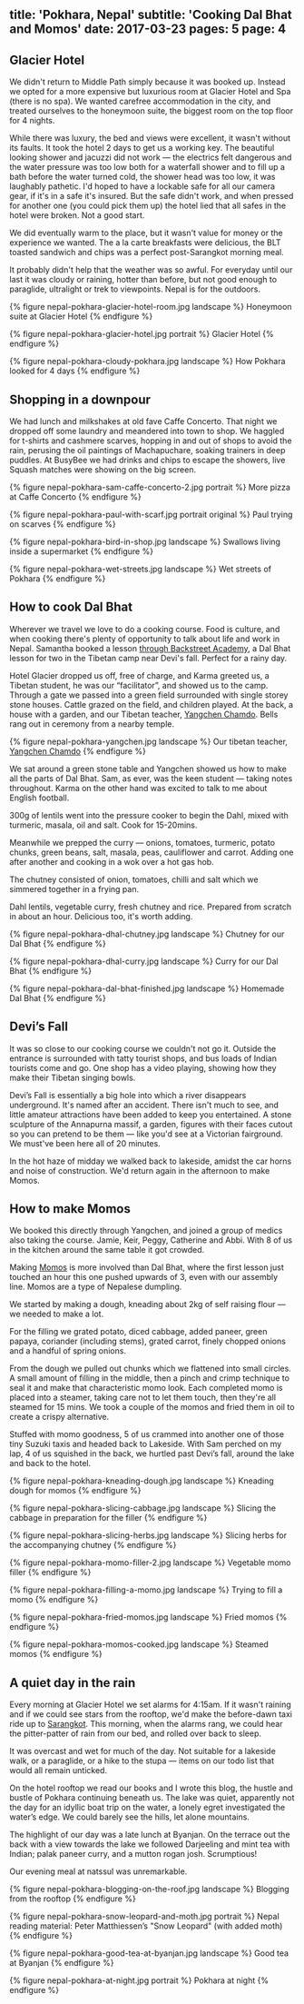title: 'Pokhara, Nepal'
subtitle: 'Cooking Dal Bhat and Momos'
date: 2017-03-23
pages: 5
page: 4
---

## Glacier Hotel

We didn't return to Middle Path simply because it was booked up. Instead we opted for a more expensive but luxurious room at Glacier Hotel and Spa (there is no spa). We wanted carefree accommodation in the city, and treated ourselves to the honeymoon suite, the biggest room on the top floor for 4 nights.

While there was luxury, the bed and views were excellent, it wasn't without its faults. It took the hotel 2 days to get us a working key. The beautiful looking shower and jacuzzi did not work — the electrics felt dangerous and the water pressure was too low both for a waterfall shower and to fill up a bath before the water turned cold, the shower head was too low, it was laughably pathetic. I'd hoped to have a lockable safe for all our camera gear, if it's in a safe it's insured. But the safe didn't work, and when pressed for another one (you could pick them up) the hotel lied that all safes in the hotel were broken. Not a good start.

We did eventually warm to the place, but it wasn't value for money or the experience we wanted. The a la carte breakfasts were delicious, the BLT toasted sandwich and chips was a perfect post-Sarangkot morning meal.

It probably didn't help that the weather was so awful. For everyday until our last it was cloudy or raining, hotter than before, but not good enough to paraglide, ultralight or trek to viewpoints. Nepal is for the outdoors.

{% figure nepal-pokhara-glacier-hotel-room.jpg landscape %}
Honeymoon suite at Glacier Hotel
{% endfigure %}

{% figure nepal-pokhara-glacier-hotel.jpg portrait %}
Glacier Hotel
{% endfigure %}

{% figure nepal-pokhara-cloudy-pokhara.jpg landscape %}
How Pokhara looked for 4 days
{% endfigure %}

## Shopping in a downpour

We had lunch and milkshakes at old fave Caffe Concerto. That night we dropped off some laundry and meandered into town to shop. We haggled for t-shirts and cashmere scarves, hopping in and out of shops to avoid the rain, perusing the oil paintings of Machapuchare, soaking trainers in deep puddles. At BusyBee we had drinks and chips to escape the showers, live Squash matches were showing on the big screen.

{% figure nepal-pokhara-sam-caffe-concerto-2.jpg portrait %}
More pizza at Caffe Concerto
{% endfigure %}

{% figure nepal-pokhara-paul-with-scarf.jpg portrait original %}
Paul trying on scarves
{% endfigure %}

{% figure nepal-pokhara-bird-in-shop.jpg landscape %}
Swallows living inside a supermarket
{% endfigure %}

{% figure nepal-pokhara-wet-streets.jpg landscape %}
Wet streets of Pokhara
{% endfigure %}

## How to cook Dal Bhat

Wherever we travel we love to do a cooking course. Food is culture, and when cooking there's plenty of opportunity to talk about life and work in Nepal. Samantha booked a lesson [through Backstreet Academy](https://www.backstreetacademy.com/pokhara/164/dal-bhat-cooking-class-the-classic-mark-of-nepali-hospitality), a Dal Bhat lesson for two in the Tibetan camp near Devi's fall. Perfect for a rainy day.

Hotel Glacier dropped us off, free of charge, and Karma greeted us, a Tibetan student, he was our “facilitator”, and showed us to the camp. Through a gate we passed into a green field surrounded with single storey stone houses. Cattle grazed on the field, and children played. At the back, a house with a garden, and our Tibetan teacher, [Yangchen Chamdo](https://www.facebook.com/yangchen.dolma.58). Bells rang out in ceremony from a nearby temple.

{% figure nepal-pokhara-yangchen.jpg landscape %}
Our tibetan teacher, [Yangchen Chamdo](https://www.facebook.com/yangchen.dolma.58)
{% endfigure %}

We sat around a green stone table and Yangchen showed us how to make all the parts of Dal Bhat. Sam, as ever, was the keen student — taking notes throughout. Karma on the other hand was excited to talk to me about English football.

300g of lentils went into the pressure cooker to begin the Dahl, mixed with turmeric, masala, oil and salt. Cook for 15-20mins.

Meanwhile we prepped the curry — onions, tomatoes, turmeric, potato chunks, green beans, salt, masala, peas, cauliflower and carrot. Adding one after another and cooking in a wok over a hot gas hob.

The chutney consisted of onion, tomatoes, chilli and salt which we simmered together in a frying pan.

Dahl lentils, vegetable curry, fresh chutney and rice. Prepared from scratch in about an hour. Delicious too, it's worth adding.

{% figure nepal-pokhara-dhal-chutney.jpg landscape %}
Chutney for our Dal Bhat
{% endfigure %}

{% figure nepal-pokhara-dhal-curry.jpg landscape %}
Curry for our Dal Bhat
{% endfigure %}

{% figure nepal-pokhara-dal-bhat-finished.jpg landscape %}
Homemade Dal Bhat
{% endfigure %}

## Devi’s Fall

It was so close to our cooking course we couldn't not go it. Outside the entrance is surrounded with tatty tourist shops, and bus loads of Indian tourists come and go. One shop has a video playing, showing how they make their Tibetan singing bowls.

Devi’s Fall is essentially a big hole into which a river disappears underground. It's named after an accident. There isn't much to see, and little amateur attractions have been added to keep you entertained. A stone sculpture of the Annapurna massif, a garden, figures with their faces cutout so you can pretend to be them — like you'd see at a Victorian fairground. We must've been here all of 20 minutes.

In the hot haze of midday we walked back to lakeside, amidst the car horns and noise of construction. We'd return again in the afternoon to make Momos.

## How to make Momos

We booked this directly through Yangchen, and joined a group of medics also taking the course. Jamie, Keir, Peggy, Catherine and Abbi. With 8 of us in the kitchen around the same table it got crowded.

Making [Momos](https://en.wikipedia.org/wiki/Momo_(food)) is more involved than Dal Bhat, where the first lesson just touched an hour this one pushed upwards of 3, even with our assembly line. Momos are a type of Nepalese dumpling.

We started by making a dough, kneading about 2kg of self raising flour — we needed to make a lot.

For the filling we grated potato, diced cabbage, added paneer, green papaya, coriander (including stems), grated carrot, finely chopped onions and a handful of spring onions.

From the dough we pulled out chunks which we flattened into small circles. A small amount of filling in the middle, then a pinch and crimp technique to seal it and make that characteristic momo look. Each completed momo is placed into a steamer, taking care not to let them touch, then they're all steamed for 15 mins. We took a couple of the momos and fried them in oil to create a crispy alternative.

Stuffed with momo goodness, 5 of us crammed into another one of those tiny Suzuki taxis and headed back to Lakeside. With Sam perched on my lap, 4 of us squished in the back, we hurtled past Devi’s fall, around the lake and back to the hotel.

{% figure nepal-pokhara-kneading-dough.jpg landscape %}
Kneading dough for momos
{% endfigure %}

{% figure nepal-pokhara-slicing-cabbage.jpg landscape %}
Slicing the cabbage in preparation for the filler
{% endfigure %}

{% figure nepal-pokhara-slicing-herbs.jpg landscape %}
Slicing herbs for the accompanying chutney
{% endfigure %}

{% figure nepal-pokhara-momo-filler-2.jpg landscape %}
Vegetable momo filler
{% endfigure %}

{% figure nepal-pokhara-filling-a-momo.jpg landscape %}
Trying to fill a momo
{% endfigure %}

{% figure nepal-pokhara-fried-momos.jpg landscape %}
Fried momos
{% endfigure %}

{% figure nepal-pokhara-momos-cooked.jpg landscape %}
Steamed momos
{% endfigure %}

## A quiet day in the rain

Every morning at Glacier Hotel we set alarms for 4:15am. If it wasn't raining and if we could see stars from the rooftop, we'd make the before-dawn taxi ride up to [Sarangkot](https://en.wikipedia.org/wiki/Sarankot). This morning, when the alarms rang, we could hear the pitter-patter of rain from our bed, and rolled over back to sleep.

It was overcast and wet for much of the day. Not suitable for a lakeside walk, or a paraglide, or a hike to the stupa — items on our todo list that would all remain unticked.

On the hotel rooftop we read our books and I wrote this blog, the hustle and bustle of Pokhara continuing beneath us. The lake was quiet, apparently not the day for an idyllic boat trip on the water, a lonely egret investigated the water’s edge. We could barely see the hills, let alone mountains.

The highlight of our day was a late lunch at Byanjan. On the terrace out the back with a view towards the lake we followed Darjeeling and mint tea with Indian; palak paneer curry, and a mutton rogan josh. Scrumptious!

Our evening meal at natssul was unremarkable.

{% figure nepal-pokhara-blogging-on-the-roof.jpg landscape %}
Blogging from the rooftop
{% endfigure %}

{% figure nepal-pokhara-snow-leopard-and-moth.jpg portrait %}
Nepal reading material: Peter Matthiessen’s "Snow Leopard" (with added moth)
{% endfigure %}

{% figure nepal-pokhara-good-tea-at-byanjan.jpg landscape %}
Good tea at Byanjan
{% endfigure %}

{% figure nepal-pokhara-at-night.jpg portrait %}
Pokhara at night
{% endfigure %}
